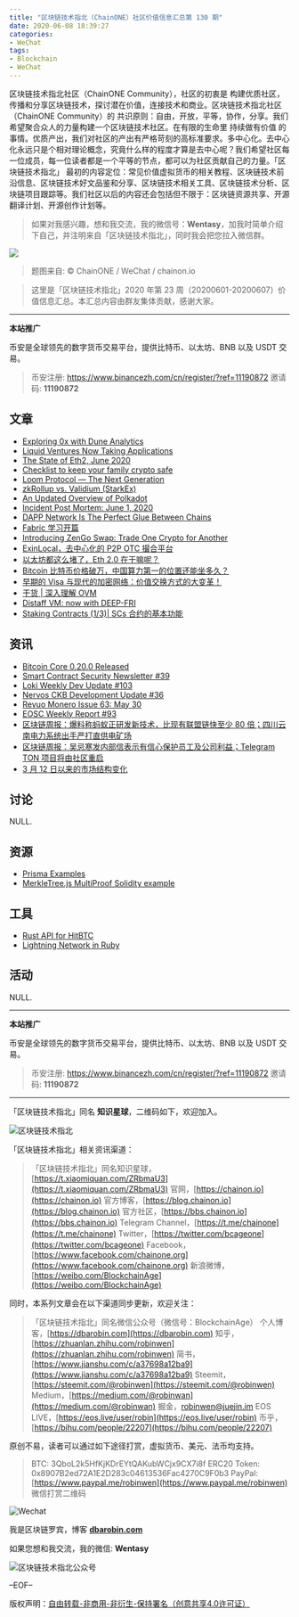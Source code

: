 ```yaml
---
title: "区块链技术指北（ChainONE）社区价值信息汇总第 130 期"
date: 2020-06-08 18:39:27
categories:
- WeChat
tags:
- Blockchain
- WeChat
---
```

区块链技术指北社区（ChainONE Community），社区的初衷是 构建优质社区，传播和分享区块链技术，探讨潜在价值，连接技术和商业。区块链技术指北社区（ChainONE Community）的 共识原则：自由，开放，平等，协作，分享。我们希望聚合众人的力量构建一个区块链技术社区。在有限的生命里 持续做有价值 的事情。优质产出，我们对社区的产出有严格苛刻的高标准要求。多中心化。去中心化永远只是个相对理论概念，究竟什么样的程度才算是去中心呢？我们希望社区每一位成员，每一位读者都是一个平等的节点，都可以为社区贡献自己的力量。「区块链技术指北」 最初的内容定位：常见价值虚拟货币的相关教程、区块链技术前沿信息、区块链技术好文品鉴和分享、区块链技术相关工具、区块链技术分析、区块链项目跟踪等。我们社区以后的内容还会包括但不限于：区块链资源共享、开源翻译计划、开源创作计划等。
<!-- more -->

> 如果对我感兴趣，想和我交流，我的微信号：**Wentasy**，加我时简单介绍下自己，并注明来自「区块链技术指北」，同时我会把您拉入微信群。

![](https://cdn.dbarobin.com/EFxCQjC.png)

> 题图来自: © ChainONE / WeChat / chainon.io

> 这里是「区块链技术指北」2020 年第 23 周（20200601-20200607）价值信息汇总。本汇总内容由群友集体贡献，感谢大家。

***

**本站推广**

币安是全球领先的数字货币交易平台，提供比特币、以太坊、BNB 以及 USDT 交易。

> 币安注册: https://www.binancezh.com/cn/register/?ref=11190872
> 邀请码: **11190872**

## 文章

* [Exploring 0x with Dune Analytics](https://bbs.chainon.io/d/5785)
* [Liquid Ventures Now Taking Applications](https://bbs.chainon.io/d/5787)
* [The State of Eth2, June 2020](https://bbs.chainon.io/d/5789)
* [Checklist to keep your family crypto safe](https://bbs.chainon.io/d/5790)
* [Loom Protocol — The Next Generation](https://bbs.chainon.io/d/5792)
* [zkRollup vs. Validium (StarkEx)](https://bbs.chainon.io/d/5793)
* [An Updated Overview of Polkadot](https://bbs.chainon.io/d/5795)
* [Incident Post Mortem: June 1, 2020](https://bbs.chainon.io/d/5797)
* [DAPP Network Is The Perfect Glue Between Chains](https://bbs.chainon.io/d/5799)
* [Fabric 学习开篇](https://bbs.chainon.io/d/5800)
* [Introducing ZenGo Swap: Trade One Crypto for Another](https://bbs.chainon.io/d/5801)
* [ExinLocal，去中心化的 P2P OTC 撮合平台](https://bbs.chainon.io/d/5802)
* [以太坊都这么堵了，Eth 2.0 在干嘛呢？](https://bbs.chainon.io/d/5804)
* [Bitcoin 比特币价格破万，中国算力第一的位置还能坐多久？](https://bbs.chainon.io/d/5805)
* [早期的 Visa 与现代的加密网络：价值交换方式的大变革！](https://bbs.chainon.io/d/5811)
* [干货 | 深入理解 OVM](https://bbs.chainon.io/d/5812)
* [Distaff VM: now with DEEP-FRI](https://bbs.chainon.io/d/5813)
* [Staking Contracts (1/3)| SCs 合约的基本功能](https://bbs.chainon.io/d/5815)

## 资讯

* [Bitcoin Core 0.20.0 Released](https://bbs.chainon.io/d/5786)
* [Smart Contract Security Newsletter #39](https://bbs.chainon.io/d/5788)
* [Loki Weekly Dev Update #103](https://bbs.chainon.io/d/5791)
* [Nervos CKB Development Update #36](https://bbs.chainon.io/d/5794)
* [Revuo Monero Issue 63: May 30](https://bbs.chainon.io/d/5796)
* [EOSC Weekly Report #93](https://bbs.chainon.io/d/5798)
* [区块链周报：爆料称蚂蚁正研发新技术，比现有联盟链快至少 80 倍；四川云南电力系统出手严打直供电矿场](https://bbs.chainon.io/d/5803)
* [区块链周报：吴忌寒发内部信表示有信心保护员工及公司利益；Telegram TON 项目将由社区重启](https://bbs.chainon.io/d/5806)
* [3 月 12 日以来的市场结构变化](https://bbs.chainon.io/d/5814)

## 讨论

NULL.

## 资源

* [Prisma Examples](https://bbs.chainon.io/d/5808)
* [MerkleTree.js MultiProof Solidity example](https://bbs.chainon.io/d/5809)

## 工具

* [Rust API for HitBTC](https://bbs.chainon.io/d/5807)
* [Lightning Network in Ruby](https://bbs.chainon.io/d/5810)

## 活动

NULL.

***

**本站推广**

币安是全球领先的数字货币交易平台，提供比特币、以太坊、BNB 以及 USDT 交易。

> 币安注册: https://www.binancezh.com/cn/register/?ref=11190872
> 邀请码: **11190872**

***

「区块链技术指北」同名 **知识星球**，二维码如下，欢迎加入。

![区块链技术指北](https://cdn.dbarobin.com/3YzonTR.png)

「区块链技术指北」相关资讯渠道：

> 「区块链技术指北」同名知识星球，[https://t.xiaomiquan.com/ZRbmaU3](https://t.xiaomiquan.com/ZRbmaU3)
> 官网，[https://chainon.io](https://chainon.io)
> 官方博客，[https://blog.chainon.io](https://blog.chainon.io)
> 官方社区，[https://bbs.chainon.io](https://bbs.chainon.io)
> Telegram Channel，[https://t.me/chainone](https://t.me/chainone)
> Twitter，[https://twitter.com/bcageone](https://twitter.com/bcageone)
> Facebook，[https://www.facebook.com/chainone.org](https://www.facebook.com/chainone.org)
> 新浪微博，[https://weibo.com/BlockchainAge](https://weibo.com/BlockchainAge)

同时，本系列文章会在以下渠道同步更新，欢迎关注：

> 「区块链技术指北」同名微信公众号（微信号：BlockchainAge）
> 个人博客，[https://dbarobin.com](https://dbarobin.com)
> 知乎，[https://zhuanlan.zhihu.com/robinwen](https://zhuanlan.zhihu.com/robinwen)
> 简书，[https://www.jianshu.com/c/a37698a12ba9](https://www.jianshu.com/c/a37698a12ba9)
> Steemit，[https://steemit.com/@robinwen](https://steemit.com/@robinwen)
> Medium，[https://medium.com/@robinwan](https://medium.com/@robinwan)
> 掘金，[robinwen@juejin.im](https://juejin.im/user/5673ccae60b2260ee435f89a/posts)
> EOS LIVE，[https://eos.live/user/robin](https://eos.live/user/robin)
> 币乎，[https://bihu.com/people/22207](https://bihu.com/people/22207)

原创不易，读者可以通过如下途径打赏，虚拟货币、美元、法币均支持。

> BTC: 3QboL2k5HfKjKDrEYtQAKubWCjx9CX7i8f
> ERC20 Token: 0x8907B2ed72A1E2D283c04613536Fac4270C9F0b3
> PayPal: [https://www.paypal.me/robinwen](https://www.paypal.me/robinwen)
> 微信打赏二维码

![Wechat](https://cdn.dbarobin.com/SzoNl5b.jpg)

我是区块链罗宾，博客 **[dbarobin.com](https://dbarobin.com/)**

如果您想和我交流，我的微信: **Wentasy**

![区块链技术指北公众号](https://cdn.dbarobin.com/w0wignb.png)

–EOF–

版权声明：[自由转载-非商用-非衍生-保持署名（创意共享4.0许可证）](http://creativecommons.org/licenses/by-nc-nd/4.0/deed.zh)